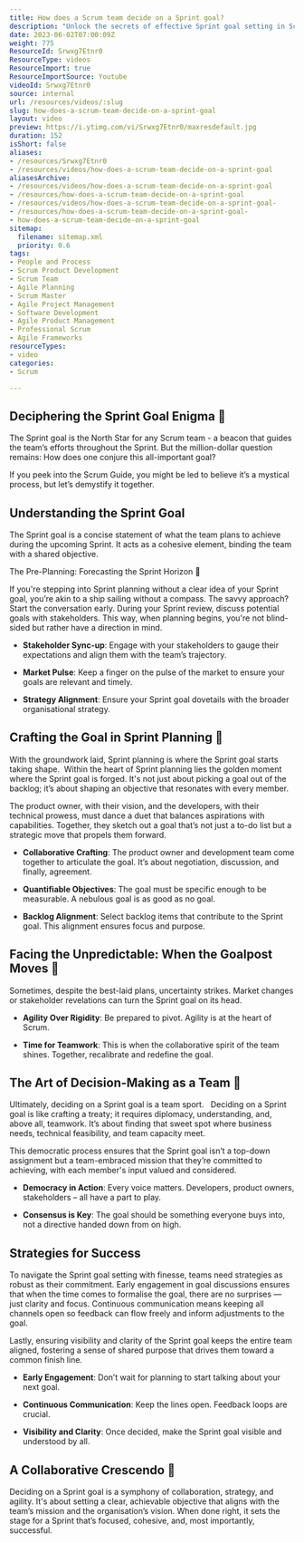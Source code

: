 ```yaml
---
title: How does a Scrum team decide on a Sprint goal?
description: "Unlock the secrets of effective Sprint goal setting in Scrum! Join Martin as he clarifies myths and enhances team collaboration for impactful planning. \U0001F3AF"
date: 2023-06-02T07:00:09Z
weight: 775
ResourceId: Srwxg7Etnr0
ResourceType: videos
ResourceImport: true
ResourceImportSource: Youtube
videoId: Srwxg7Etnr0
source: internal
url: /resources/videos/:slug
slug: how-does-a-scrum-team-decide-on-a-sprint-goal
layout: video
preview: https://i.ytimg.com/vi/Srwxg7Etnr0/maxresdefault.jpg
duration: 152
isShort: false
aliases:
- /resources/Srwxg7Etnr0
- /resources/videos/how-does-a-scrum-team-decide-on-a-sprint-goal
aliasesArchive:
- /resources/videos/how-does-a-scrum-team-decide-on-a-sprint-goal
- /resources/how-does-a-scrum-team-decide-on-a-sprint-goal
- /resources/videos/how-does-a-scrum-team-decide-on-a-sprint-goal-
- /resources/how-does-a-scrum-team-decide-on-a-sprint-goal-
- how-does-a-scrum-team-decide-on-a-sprint-goal
sitemap:
  filename: sitemap.xml
  priority: 0.6
tags:
- People and Process
- Scrum Product Development
- Scrum Team
- Agile Planning
- Scrum Master
- Agile Project Management
- Software Development
- Agile Product Management
- Professional Scrum
- Agile Frameworks
resourceTypes:
- video
categories:
- Scrum

---
```

## Deciphering the Sprint Goal Enigma **🎯**  

The Sprint goal is the North Star for any Scrum team - a beacon that guides the team’s efforts throughout the Sprint. But the million-dollar question remains: How does one conjure this all-important goal?  

If you peek into the Scrum Guide, you might be led to believe it’s a mystical process, but let’s demystify it together. 

## Understanding the Sprint Goal  

The Sprint goal is a concise statement of what the team plans to achieve during the upcoming Sprint. It acts as a cohesive element, binding the team with a shared objective. 

The Pre-Planning: Forecasting the Sprint Horizon 🌅  

If you're stepping into Sprint planning without a clear idea of your Sprint goal, you’re akin to a ship sailing without a compass. The savvy approach? Start the conversation early. During your Sprint review, discuss potential goals with stakeholders. This way, when planning begins, you're not blind-sided but rather have a direction in mind. 

- **Stakeholder Sync-up**: Engage with your stakeholders to gauge their expectations and align them with the team’s trajectory. 

- **Market Pulse**: Keep a finger on the pulse of the market to ensure your goals are relevant and timely. 

- **Strategy Alignment**: Ensure your Sprint goal dovetails with the broader organisational strategy. 

## Crafting the Goal in Sprint Planning **📝** 

With the groundwork laid, Sprint planning is where the Sprint goal starts taking shape.  Within the heart of Sprint planning lies the golden moment where the Sprint goal is forged. It's not just about picking a goal out of the backlog; it’s about shaping an objective that resonates with every member.  

The product owner, with their vision, and the developers, with their technical prowess, must dance a duet that balances aspirations with capabilities. Together, they sketch out a goal that’s not just a to-do list but a strategic move that propels them forward. 

- **Collaborative Crafting**: The product owner and development team come together to articulate the goal. It’s about negotiation, discussion, and finally, agreement. 

- **Quantifiable Objectives**: The goal must be specific enough to be measurable. A nebulous goal is as good as no goal. 

- **Backlog Alignment**: Select backlog items that contribute to the Sprint goal. This alignment ensures focus and purpose. 

## Facing the Unpredictable: When the Goalpost Moves 🥅  

Sometimes, despite the best-laid plans, uncertainty strikes. Market changes or stakeholder revelations can turn the Sprint goal on its head. 

- **Agility Over Rigidity**: Be prepared to pivot. Agility is at the heart of Scrum. 

- **Time for Teamwork**: This is when the collaborative spirit of the team shines. Together, recalibrate and redefine the goal. 

## The Art of Decision-Making as a Team 🤝  

Ultimately, deciding on a Sprint goal is a team sport.   Deciding on a Sprint goal is like crafting a treaty; it requires diplomacy, understanding, and, above all, teamwork. It’s about finding that sweet spot where business needs, technical feasibility, and team capacity meet.  

This democratic process ensures that the Sprint goal isn’t a top-down assignment but a team-embraced mission that they’re committed to achieving, with each member's input valued and considered. 

- **Democracy in Action**: Every voice matters. Developers, product owners, stakeholders – all have a part to play. 

- **Consensus is Key**: The goal should be something everyone buys into, not a directive handed down from on high. 

## Strategies for Success 

To navigate the Sprint goal setting with finesse, teams need strategies as robust as their commitment. Early engagement in goal discussions ensures that when the time comes to formalise the goal, there are no surprises — just clarity and focus. Continuous communication means keeping all channels open so feedback can flow freely and inform adjustments to the goal.  

Lastly, ensuring visibility and clarity of the Sprint goal keeps the entire team aligned, fostering a sense of shared purpose that drives them toward a common finish line. 

- **Early Engagement**: Don’t wait for planning to start talking about your next goal. 

- **Continuous Communication**: Keep the lines open. Feedback loops are crucial. 

- **Visibility and Clarity**: Once decided, make the Sprint goal visible and understood by all. 

## A Collaborative Crescendo 🚀  

Deciding on a Sprint goal is a symphony of collaboration, strategy, and agility. It's about setting a clear, achievable objective that aligns with the team’s mission and the organisation’s vision. When done right, it sets the stage for a Sprint that’s focused, cohesive, and, most importantly, successful.

